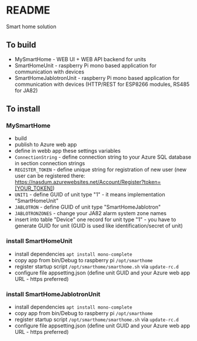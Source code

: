 # README #

Smart home solution

## To build
- MySmartHome - WEB UI + WEB API backend for units
- SmartHomeUnit - raspberry Pi mono based application for communication with devices
- SmartHomeJablotronUnit - raspberry Pi mono based application for communication with devices (HTTP/REST for ESP8266 modules, RS485 for JA82)

## To install

### MySmartHome
- build
- publish to Azure web app
- define in webb app these settings variables
 - `ConnectionString` - define connection string to your Azure SQL database in section connection strings
 - `REGISTER_TOKEN` - define unique string for registration of new user (new user can be registered there: https://nasdum.azurewebsites.net/Account/Register?token=[YOUR_TOKEN])
 - `UNIT1` - define GUID of unit type "1" - it means implementation "SmartHomeUnit"
 - `JABLOTRON` - define GUID of unit type "SmartHomeJablotron"
 - `JABLOTRONZONES` - change your JA82 alarm system zone names
- insert into table "Device" one record for unit type "1" - you have to generate GUID for unit (GUID is used like identification/secret of unit)

### install SmartHomeUnit
- install dependencies `apt install mono-complete`
- copy app from bin/Debug to raspberry pi `/opt/smarthome`
- register startup script `/opt/smarthome/smarthome.sh` via `update-rc.d`
- configure file appsetting.json (define unit GUID and your Azure web app URL - https preferred)

### install SmartHomeJablotronUnit
- install dependencies `apt install mono-complete`
- copy app from bin/Debug to raspberry pi `/opt/smarthome`
- register startup script `/opt/smarthome/smarthome.sh` via `update-rc.d`
- configure file appsetting.json (define unit GUID and your Azure web app URL - https preferred)


